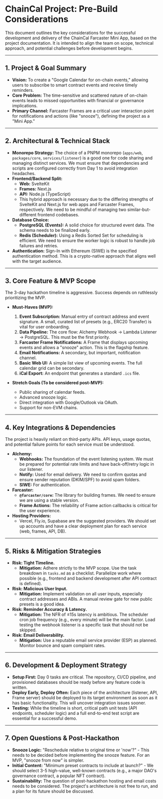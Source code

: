 # ChainCal Project: Pre-Build Considerations

This document outlines the key considerations for the successful development and delivery of the ChainCal Farcaster Mini App, based on the project documentation. It is intended to align the team on scope, technical approach, and potential challenges before development begins.

---

## 1. Project & Goal Summary

- **Vision:** To create a "Google Calendar for on-chain events," allowing users to subscribe to smart contract events and receive timely reminders.
- **Core Problem:** The time-sensitive and scattered nature of on-chain events leads to missed opportunities with financial or governance implications.
- **Primary Channel:** Farcaster Frames are a critical user interaction point for notifications and actions (like "snooze"), defining the project as a "Mini App."

---

## 2. Architectural & Technical Stack

- **Monorepo Strategy:** The choice of a PNPM monorepo (`apps/web`, `packages/core`, `services/listener`) is a good one for code sharing and managing distinct services. We must ensure that dependencies and scripts are configured correctly from Day 1 to avoid integration headaches.
- **Frontend/Backend Split:**
  - **Web:** SvelteKit
  - **Frames:** Next.js
  - **API:** Node.js (TypeScript)
  - This hybrid approach is necessary due to the differing strengths of SvelteKit and Next.js for web apps and Farcaster Frames, respectively. We need to be mindful of managing two similar-but-different frontend codebases.
- **Database Choice:**
  - **PostgreSQL (Events):** A solid choice for structured event data. The schema needs to be finalized early.
  - **Redis (Scheduler):** Using a Redis Sorted Set for scheduling is efficient. We need to ensure the worker logic is robust to handle job failures and retries.
- **Authentication:** Sign-In with Ethereum (SIWE) is the specified authentication method. This is a crypto-native approach that aligns well with the target audience.

---

## 3. Core Feature & MVP Scope

The 3-day hackathon timeline is aggressive. Success depends on ruthlessly prioritizing the MVP.

- **Must-Haves (MVP):**

  1.  **Event Subscription:** Manual entry of contract address and event signature. A small, curated list of presets (e.g., ERC20 Transfer) is vital for user onboarding.
  2.  **Data Pipeline:** The core flow: Alchemy Webhook → Lambda Listener → PostgreSQL. This must be the first priority.
  3.  **Farcaster Frame Notifications:** A Frame that displays upcoming events and allows a "snooze" action. This is the flagship feature.
  4.  **Email Notifications:** A secondary, but important, notification channel.
  5.  **Basic Web UI:** A simple list view of upcoming events. The full calendar grid can be secondary.
  6.  **iCal Export:** An endpoint that generates a standard `.ics` file.

- **Stretch Goals (To be considered post-MVP):**
  - Public sharing of calendar feeds.
  - Advanced snooze logic.
  - Direct integration with Google/Outlook via OAuth.
  - Support for non-EVM chains.

---

## 4. Key Integrations & Dependencies

The project is heavily reliant on third-party APIs. API keys, usage quotas, and potential failure points for each service must be understood.

- **Alchemy:**
  - **Webhooks:** The foundation of the event listening system. We must be prepared for potential rate limits and have back-off/retry logic in our listener.
  - **Notify:** Used for email delivery. We need to confirm quotas and ensure sender reputation (DKIM/SPF) to avoid spam folders.
  - **SIWE:** For authentication.
- **Farcaster:**
  - **`@farcaster/core`:** The library for building frames. We need to ensure we are using a stable version.
  - **Frame Actions:** The reliability of Frame action callbacks is critical for the user experience.
- **Hosting Providers:**
  - Vercel, Fly.io, Supabase are the suggested providers. We should set up accounts and have a clear deployment plan for each service (web, frames, API, DB).

---

## 5. Risks & Mitigation Strategies

- **Risk: Tight Timeline.**
  - **Mitigation:** Adhere strictly to the MVP scope. Use the task breakdown in `tasks.md` as a checklist. Parallelize work where possible (e.g., frontend and backend development after API contract is defined).
- **Risk: Malicious User Input.**
  - **Mitigation:** Implement validation on all user inputs, especially contract addresses and ABIs. A manual review gate for new public presets is a good idea.
- **Risk: Reminder Accuracy & Latency.**
  - **Mitigation:** The NFR of ≤15s latency is ambitious. The scheduler cron job frequency (e.g., every minute) will be the main factor. Load testing the webhook listener is a specific task that should not be skipped.
- **Risk: Email Deliverability.**
  - **Mitigation:** Use a reputable email service provider (ESP) as planned. Monitor bounce and spam complaint rates.

---

## 6. Development & Deployment Strategy

- **Setup First:** Day 0 tasks are critical. The repository, CI/CD pipeline, and provisioned databases should be ready before any feature code is written.
- **Deploy Early, Deploy Often:** Each piece of the architecture (listener, API, Frame server) should be deployed to its target environment as soon as it has basic functionality. This will uncover integration issues sooner.
- **Testing:** While the timeline is short, critical path unit tests (API endpoints, scheduler logic) and a full end-to-end test script are essential for a successful demo.

---

## 7. Open Questions & Post-Hackathon

- **Snooze Logic:** "Reschedule relative to original time or 'now'?" - This needs to be decided before implementing the snooze feature. For an MVP, "snooze from now" is simpler.
- **Initial Content:** "Minimum preset contracts to include at launch?" - We should select 3-5 high-value, well-known contracts (e.g., a major DAO's governance contract, a popular NFT contract).
- **Sustainability:** The question of post-hackathon hosting and email costs needs to be considered. The project's architecture is not free to run, and a plan for its future should be discussed.
